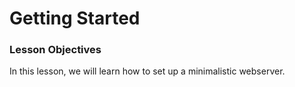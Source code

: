 # Getting Started

### Lesson Objectives
In this lesson, we will learn how to set up a minimalistic webserver.




